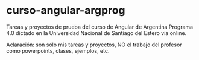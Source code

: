 # curso-angular-argprog
Tareas y proyectos de prueba del curso de Angular de Argentina Programa 4.0 dictado en la Universidad Nacional de Santiago del Estero vía online.

Aclaración: son sólo mis tareas y proyectos, NO el trabajo del profesor como powerpoints, clases, ejemplos, etc.
